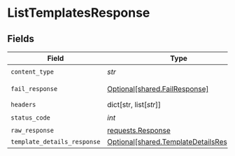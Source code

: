 # ListTemplatesResponse


## Fields

| Field                                                                                      | Type                                                                                       | Required                                                                                   | Description                                                                                |
| ------------------------------------------------------------------------------------------ | ------------------------------------------------------------------------------------------ | ------------------------------------------------------------------------------------------ | ------------------------------------------------------------------------------------------ |
| `content_type`                                                                             | *str*                                                                                      | :heavy_check_mark:                                                                         | N/A                                                                                        |
| `fail_response`                                                                            | [Optional[shared.FailResponse]](../../models/shared/failresponse.md)                       | :heavy_minus_sign:                                                                         | Bad Request                                                                                |
| `headers`                                                                                  | dict[str, list[*str*]]                                                                     | :heavy_minus_sign:                                                                         | N/A                                                                                        |
| `status_code`                                                                              | *int*                                                                                      | :heavy_check_mark:                                                                         | N/A                                                                                        |
| `raw_response`                                                                             | [requests.Response](https://requests.readthedocs.io/en/latest/api/#requests.Response)      | :heavy_minus_sign:                                                                         | N/A                                                                                        |
| `template_details_response`                                                                | [Optional[shared.TemplateDetailsResponse]](../../models/shared/templatedetailsresponse.md) | :heavy_minus_sign:                                                                         | N/A                                                                                        |